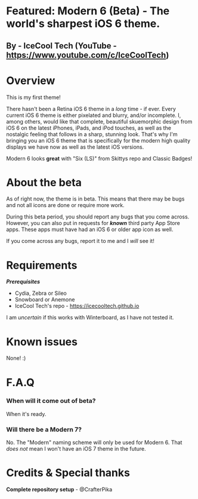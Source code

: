 # Featured: Modern 6 (Beta) - The world's sharpest iOS 6 theme.

## By - IceCool Tech  (YouTube - https://www.youtube.com/c/IceCoolTech)

# Overview

This is my first theme!

There hasn't been a Retina iOS 6 theme in a *long* time - if ever. Every current iOS 6 theme is either pixelated and blurry, and/or incomplete. I, among others, would like that complete, beautiful skuemorphic design from iOS 6 on the latest iPhones, iPads, and iPod touches, as well as the nostalgic feeling that follows in a sharp, stunning look. That's why I'm bringing you an iOS 6 theme that is specifically for the modern high quality displays we have now as well as the latest iOS versions. 

Modern 6 looks **great** with "Six (LS)" from Skittys repo and Classic Badges!

# About the beta

As of right now, the theme is in beta. This means that there may be bugs and not all icons are done or require more work.

During this beta period, you should report any bugs that you come across. However, you can also put in requests for ***known*** third party App Store apps. These apps must have had an iOS 6 or older app icon as well.

If you come across any bugs, report it to me and I *will* see it!

# Requirements

***Prerequisites***

- Cydia, Zebra or Sileo 
- Snowboard or Anemone
- IceCool Tech's repo - https://icecooltech.github.io

I am *uncertain* if this works with Winterboard, as I have not tested it.

# Known issues

None! :)

# F.A.Q

### When will it come out of beta?

When it's ready.

### Will there be a Modern 7?

No. The "Modern" naming scheme will only be used for Modern 6. That *does not* mean I won't have an iOS 7 theme in the future.

# Credits & Special thanks

**Complete repository setup** - @CrafterPika 
